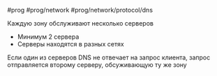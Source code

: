 #prog #prog/network #prog/network/protocol/dns 

Каждую зону обслуживают несколько серверов
- Минимум 2 сервера
- Серверы находятся в разных сетях

Если один из серверов DNS не отвечает на запрос клиента, запрос отправляется второму серверу, обсуживающую ту же зону
